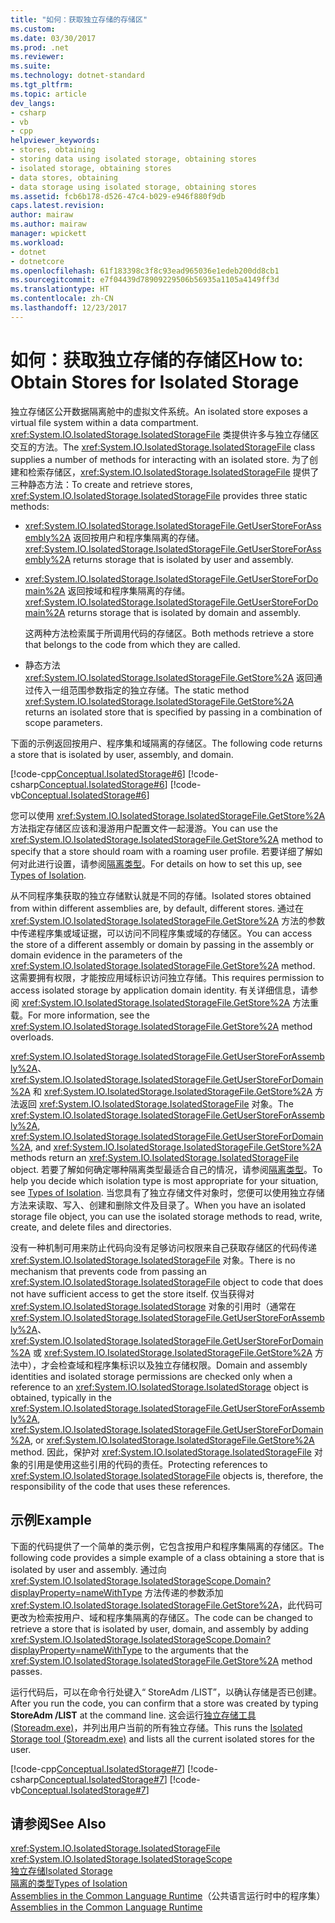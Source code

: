 ```yaml
---
title: "如何：获取独立存储的存储区"
ms.custom: 
ms.date: 03/30/2017
ms.prod: .net
ms.reviewer: 
ms.suite: 
ms.technology: dotnet-standard
ms.tgt_pltfrm: 
ms.topic: article
dev_langs:
- csharp
- vb
- cpp
helpviewer_keywords:
- stores, obtaining
- storing data using isolated storage, obtaining stores
- isolated storage, obtaining stores
- data stores, obtaining
- data storage using isolated storage, obtaining stores
ms.assetid: fcb6b178-d526-47c4-b029-e946f880f9db
caps.latest.revision: 
author: mairaw
ms.author: mairaw
manager: wpickett
ms.workload:
- dotnet
- dotnetcore
ms.openlocfilehash: 61f183398c3f8c93ead965036e1edeb200dd8cb1
ms.sourcegitcommit: e7f04439d78909229506b56935a1105a4149ff3d
ms.translationtype: HT
ms.contentlocale: zh-CN
ms.lasthandoff: 12/23/2017
---
```

# <a name="how-to-obtain-stores-for-isolated-storage"></a><span data-ttu-id="ba1bc-102">如何：获取独立存储的存储区</span><span class="sxs-lookup"><span data-stu-id="ba1bc-102">How to: Obtain Stores for Isolated Storage</span></span>
<span data-ttu-id="ba1bc-103">独立存储区公开数据隔离舱中的虚拟文件系统。</span><span class="sxs-lookup"><span data-stu-id="ba1bc-103">An isolated store exposes a virtual file system within a data compartment.</span></span> <span data-ttu-id="ba1bc-104"><xref:System.IO.IsolatedStorage.IsolatedStorageFile> 类提供许多与独立存储区交互的方法。</span><span class="sxs-lookup"><span data-stu-id="ba1bc-104">The <xref:System.IO.IsolatedStorage.IsolatedStorageFile> class supplies a number of methods for interacting with an isolated store.</span></span> <span data-ttu-id="ba1bc-105">为了创建和检索存储区，<xref:System.IO.IsolatedStorage.IsolatedStorageFile> 提供了三种静态方法：</span><span class="sxs-lookup"><span data-stu-id="ba1bc-105">To create and retrieve stores, <xref:System.IO.IsolatedStorage.IsolatedStorageFile> provides three static methods:</span></span>  
  
-   <span data-ttu-id="ba1bc-106"><xref:System.IO.IsolatedStorage.IsolatedStorageFile.GetUserStoreForAssembly%2A> 返回按用户和程序集隔离的存储。</span><span class="sxs-lookup"><span data-stu-id="ba1bc-106"><xref:System.IO.IsolatedStorage.IsolatedStorageFile.GetUserStoreForAssembly%2A> returns storage that is isolated by user and assembly.</span></span>  
  
-   <span data-ttu-id="ba1bc-107"><xref:System.IO.IsolatedStorage.IsolatedStorageFile.GetUserStoreForDomain%2A> 返回按域和程序集隔离的存储。</span><span class="sxs-lookup"><span data-stu-id="ba1bc-107"><xref:System.IO.IsolatedStorage.IsolatedStorageFile.GetUserStoreForDomain%2A> returns storage that is isolated by domain and assembly.</span></span>  
  
     <span data-ttu-id="ba1bc-108">这两种方法检索属于所调用代码的存储区。</span><span class="sxs-lookup"><span data-stu-id="ba1bc-108">Both methods retrieve a store that belongs to the code from which they are called.</span></span>  
  
-   <span data-ttu-id="ba1bc-109">静态方法 <xref:System.IO.IsolatedStorage.IsolatedStorageFile.GetStore%2A> 返回通过传入一组范围参数指定的独立存储。</span><span class="sxs-lookup"><span data-stu-id="ba1bc-109">The static method <xref:System.IO.IsolatedStorage.IsolatedStorageFile.GetStore%2A> returns an isolated store that is specified by passing in a combination of scope parameters.</span></span>  
  
 <span data-ttu-id="ba1bc-110">下面的示例返回按用户、程序集和域隔离的存储区。</span><span class="sxs-lookup"><span data-stu-id="ba1bc-110">The following code returns a store that is isolated by user, assembly, and domain.</span></span>  
  
 [!code-cpp[Conceptual.IsolatedStorage#6](../../../samples/snippets/cpp/VS_Snippets_CLR/conceptual.isolatedstorage/cpp/source6.cpp#6)]
 [!code-csharp[Conceptual.IsolatedStorage#6](../../../samples/snippets/csharp/VS_Snippets_CLR/conceptual.isolatedstorage/cs/source6.cs#6)]
 [!code-vb[Conceptual.IsolatedStorage#6](../../../samples/snippets/visualbasic/VS_Snippets_CLR/conceptual.isolatedstorage/vb/source6.vb#6)]  
  
 <span data-ttu-id="ba1bc-111">您可以使用 <xref:System.IO.IsolatedStorage.IsolatedStorageFile.GetStore%2A> 方法指定存储区应该和漫游用户配置文件一起漫游。</span><span class="sxs-lookup"><span data-stu-id="ba1bc-111">You can use the <xref:System.IO.IsolatedStorage.IsolatedStorageFile.GetStore%2A> method to specify that a store should roam with a roaming user profile.</span></span> <span data-ttu-id="ba1bc-112">若要详细了解如何对此进行设置，请参阅[隔离类型](../../../docs/standard/io/types-of-isolation.md)。</span><span class="sxs-lookup"><span data-stu-id="ba1bc-112">For details on how to set this up, see [Types of Isolation](../../../docs/standard/io/types-of-isolation.md).</span></span>  
  
 <span data-ttu-id="ba1bc-113">从不同程序集获取的独立存储默认就是不同的存储。</span><span class="sxs-lookup"><span data-stu-id="ba1bc-113">Isolated stores obtained from within different assemblies are, by default, different stores.</span></span> <span data-ttu-id="ba1bc-114">通过在 <xref:System.IO.IsolatedStorage.IsolatedStorageFile.GetStore%2A> 方法的参数中传递程序集或域证据，可以访问不同程序集或域的存储区。</span><span class="sxs-lookup"><span data-stu-id="ba1bc-114">You can access the store of a different assembly or domain by passing in the assembly or domain evidence in the parameters of the <xref:System.IO.IsolatedStorage.IsolatedStorageFile.GetStore%2A> method.</span></span> <span data-ttu-id="ba1bc-115">这需要拥有权限，才能按应用域标识访问独立存储。</span><span class="sxs-lookup"><span data-stu-id="ba1bc-115">This requires permission to access isolated storage by application domain identity.</span></span> <span data-ttu-id="ba1bc-116">有关详细信息，请参阅 <xref:System.IO.IsolatedStorage.IsolatedStorageFile.GetStore%2A> 方法重载。</span><span class="sxs-lookup"><span data-stu-id="ba1bc-116">For more information, see the <xref:System.IO.IsolatedStorage.IsolatedStorageFile.GetStore%2A> method overloads.</span></span>  
  
 <span data-ttu-id="ba1bc-117"><xref:System.IO.IsolatedStorage.IsolatedStorageFile.GetUserStoreForAssembly%2A>、<xref:System.IO.IsolatedStorage.IsolatedStorageFile.GetUserStoreForDomain%2A> 和 <xref:System.IO.IsolatedStorage.IsolatedStorageFile.GetStore%2A> 方法返回 <xref:System.IO.IsolatedStorage.IsolatedStorageFile> 对象。</span><span class="sxs-lookup"><span data-stu-id="ba1bc-117">The <xref:System.IO.IsolatedStorage.IsolatedStorageFile.GetUserStoreForAssembly%2A>, <xref:System.IO.IsolatedStorage.IsolatedStorageFile.GetUserStoreForDomain%2A>, and <xref:System.IO.IsolatedStorage.IsolatedStorageFile.GetStore%2A> methods return an <xref:System.IO.IsolatedStorage.IsolatedStorageFile> object.</span></span> <span data-ttu-id="ba1bc-118">若要了解如何确定哪种隔离类型最适合自己的情况，请参阅[隔离类型](../../../docs/standard/io/types-of-isolation.md)。</span><span class="sxs-lookup"><span data-stu-id="ba1bc-118">To help you decide which isolation type is most appropriate for your situation, see [Types of Isolation](../../../docs/standard/io/types-of-isolation.md).</span></span> <span data-ttu-id="ba1bc-119">当您具有了独立存储文件对象时，您便可以使用独立存储方法来读取、写入、创建和删除文件及目录了。</span><span class="sxs-lookup"><span data-stu-id="ba1bc-119">When you have an isolated storage file object, you can use the isolated storage methods to read, write, create, and delete files and directories.</span></span>  
  
 <span data-ttu-id="ba1bc-120">没有一种机制可用来防止代码向没有足够访问权限来自己获取存储区的代码传递 <xref:System.IO.IsolatedStorage.IsolatedStorageFile> 对象。</span><span class="sxs-lookup"><span data-stu-id="ba1bc-120">There is no mechanism that prevents code from passing an <xref:System.IO.IsolatedStorage.IsolatedStorageFile> object to code that does not have sufficient access to get the store itself.</span></span> <span data-ttu-id="ba1bc-121">仅当获得对 <xref:System.IO.IsolatedStorage.IsolatedStorage> 对象的引用时（通常在 <xref:System.IO.IsolatedStorage.IsolatedStorageFile.GetUserStoreForAssembly%2A>、<xref:System.IO.IsolatedStorage.IsolatedStorageFile.GetUserStoreForDomain%2A> 或 <xref:System.IO.IsolatedStorage.IsolatedStorageFile.GetStore%2A> 方法中），才会检查域和程序集标识以及独立存储权限。</span><span class="sxs-lookup"><span data-stu-id="ba1bc-121">Domain and assembly identities and isolated storage permissions are checked only when a reference to an <xref:System.IO.IsolatedStorage.IsolatedStorage> object is obtained, typically in the <xref:System.IO.IsolatedStorage.IsolatedStorageFile.GetUserStoreForAssembly%2A>, <xref:System.IO.IsolatedStorage.IsolatedStorageFile.GetUserStoreForDomain%2A>, or <xref:System.IO.IsolatedStorage.IsolatedStorageFile.GetStore%2A> method.</span></span> <span data-ttu-id="ba1bc-122">因此，保护对 <xref:System.IO.IsolatedStorage.IsolatedStorageFile> 对象的引用是使用这些引用的代码的责任。</span><span class="sxs-lookup"><span data-stu-id="ba1bc-122">Protecting references to <xref:System.IO.IsolatedStorage.IsolatedStorageFile> objects is, therefore, the responsibility of the code that uses these references.</span></span>  
  
## <a name="example"></a><span data-ttu-id="ba1bc-123">示例</span><span class="sxs-lookup"><span data-stu-id="ba1bc-123">Example</span></span>  
 <span data-ttu-id="ba1bc-124">下面的代码提供了一个简单的类示例，它包含按用户和程序集隔离的存储区。</span><span class="sxs-lookup"><span data-stu-id="ba1bc-124">The following code provides a simple example of a class obtaining a store that is isolated by user and assembly.</span></span> <span data-ttu-id="ba1bc-125">通过向 <xref:System.IO.IsolatedStorage.IsolatedStorageScope.Domain?displayProperty=nameWithType> 方法传递的参数添加 <xref:System.IO.IsolatedStorage.IsolatedStorageFile.GetStore%2A>，此代码可更改为检索按用户、域和程序集隔离的存储区。</span><span class="sxs-lookup"><span data-stu-id="ba1bc-125">The code can be changed to retrieve a store that is isolated by user, domain, and assembly by adding <xref:System.IO.IsolatedStorage.IsolatedStorageScope.Domain?displayProperty=nameWithType> to the arguments that the <xref:System.IO.IsolatedStorage.IsolatedStorageFile.GetStore%2A> method passes.</span></span>  
  
 <span data-ttu-id="ba1bc-126">运行代码后，可以在命令行处键入“ StoreAdm /LIST”，以确认存储是否已创建。</span><span class="sxs-lookup"><span data-stu-id="ba1bc-126">After you run the code, you can confirm that a store was created by typing **StoreAdm /LIST** at the command line.</span></span> <span data-ttu-id="ba1bc-127">这会运行[独立存储工具 (Storeadm.exe)](../../../docs/framework/tools/storeadm-exe-isolated-storage-tool.md)，并列出用户当前的所有独立存储。</span><span class="sxs-lookup"><span data-stu-id="ba1bc-127">This runs the [Isolated Storage tool (Storeadm.exe)](../../../docs/framework/tools/storeadm-exe-isolated-storage-tool.md) and lists all the current isolated stores for the user.</span></span>  
  
 [!code-cpp[Conceptual.IsolatedStorage#7](../../../samples/snippets/cpp/VS_Snippets_CLR/conceptual.isolatedstorage/cpp/source6.cpp#7)]
 [!code-csharp[Conceptual.IsolatedStorage#7](../../../samples/snippets/csharp/VS_Snippets_CLR/conceptual.isolatedstorage/cs/source6.cs#7)]
 [!code-vb[Conceptual.IsolatedStorage#7](../../../samples/snippets/visualbasic/VS_Snippets_CLR/conceptual.isolatedstorage/vb/source6.vb#7)]  
  
## <a name="see-also"></a><span data-ttu-id="ba1bc-128">请参阅</span><span class="sxs-lookup"><span data-stu-id="ba1bc-128">See Also</span></span>  
 <xref:System.IO.IsolatedStorage.IsolatedStorageFile>  
 <xref:System.IO.IsolatedStorage.IsolatedStorageScope>  
 [<span data-ttu-id="ba1bc-129">独立存储</span><span class="sxs-lookup"><span data-stu-id="ba1bc-129">Isolated Storage</span></span>](../../../docs/standard/io/isolated-storage.md)  
 [<span data-ttu-id="ba1bc-130">隔离的类型</span><span class="sxs-lookup"><span data-stu-id="ba1bc-130">Types of Isolation</span></span>](../../../docs/standard/io/types-of-isolation.md)  
 <span data-ttu-id="ba1bc-131">[Assemblies in the Common Language Runtime](../../../docs/framework/app-domains/assemblies-in-the-common-language-runtime.md)（公共语言运行时中的程序集）</span><span class="sxs-lookup"><span data-stu-id="ba1bc-131">[Assemblies in the Common Language Runtime](../../../docs/framework/app-domains/assemblies-in-the-common-language-runtime.md)</span></span>
